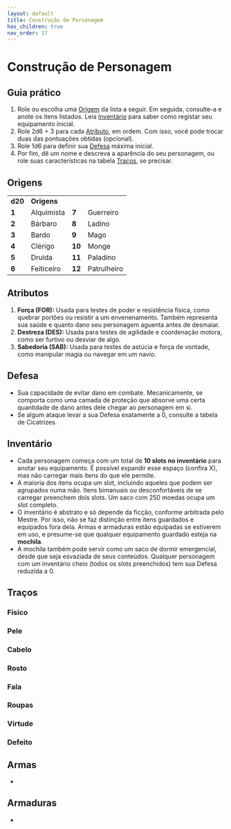 ```yaml
---
layout: default
title: Construção de Personagem
has_children: true
nav_order: 17
---
```


# Construção de Personagem

## Guia prático

1. Role ou escolha uma [Origem](#origens) da lista a seguir. Em seguida, consulte-a e anote os itens listados. Leia [Inventário](#inventário) para saber como registar seu equipamento inicial.
1. Role 2d6 + 3 para cada [Atributo](#atributos), em ordem. Com isso, você pode trocar duas das pontuações obtidas (opcional).
1. Role 1d6 para definir sua [Defesa](#defesa) máxima inicial.
1. Por fim, dê um nome e descreva a aparência do seu personagem, ou role suas características na tabela [Traços](#traços), se precisar.

## Origens

|         |             |        |             |
|:--------|:------------|:-------|:------------|
| **d20** | **Origens** |        |             |
| **1**   | Alquimista  | **7**  | Guerreiro   |
| **2**   | Bárbaro     | **8**  | Ladino      |
| **3**   | Bardo       | **9**  | Mago        |
| **4**   | Clérigo     | **10** | Monge       |
| **5**   | Druida      | **11** | Paladino    |
| **6**   | Feiticeiro  | **12** | Patrulheiro |

## Atributos

1. **Força (FOR):** Usada para testes de poder e resistência física, como quebrar portões ou resistir a um envenenamento. Também representa sua saúde e quanto dano seu personagem aguenta antes de desmaiar.
1. **Destreza (DES):** Usada para testes de agilidade e coordenação motora, como ser furtivo ou desviar de algo.
1. **Sabedoria (SAB):** Usada para testes de astúcia e força de vontade, como manipular magia ou navegar em um navio.

## Defesa

- Sua capacidade de evitar dano em combate. Mecanicamente, se comporta como uma camada de proteção que absorve uma certa quantidade de dano antes dele chegar ao personagem em si.
- Se algum ataque levar a sua Defesa exatamente a 0, consulte a tabela de Cicatrizes.

## Inventário

- Cada personagem começa com um total de **10 slots no inventário** para anotar seu equipamento. É possível expandir esse espaço (confira X), mas não carregar mais itens do que ele permite.
- A maioria dos itens ocupa um slot, incluindo aqueles que podem ser agrupados numa mão. Itens bimanuais ou desconfortáveis de se carregar preenchem dois slots. Um saco com 250 moedas ocupa um slot completo.
- O inventário é abstrato e só depende da ficção, conforme arbitrada pelo Mestre. Por isso, não se faz distinção entre itens guardados e equipados fora dela. Armas e armaduras estão equipadas se estiverem em uso, e presume-se que qualquer equipamento guardado esteja na **mochila**.
- A mochila também pode servir como um saco de dormir emergencial, desde que seja esvaziada de seus conteúdos. Qualquer personagem com um inventário cheio (todos os slots preenchidos) tem sua Defesa reduzida a 0.

## Traços

### Físico

### Pele

### Cabelo

### Rosto

### Fala

### Roupas

### Virtude

### Defeito

## Armas

- 

## Armaduras

- 